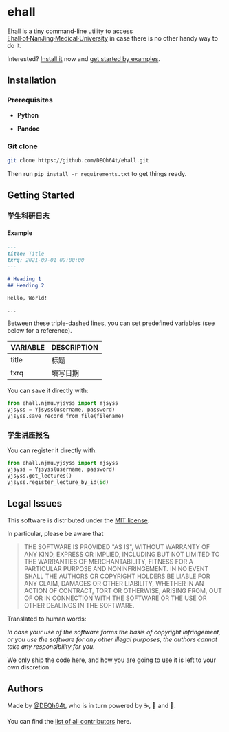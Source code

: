 # ehall

Ehall is a tiny command-line utility to access [Ehall·of·NanJing·Medical·University](http://ehall.njmu.edu.cn) in case there is no other handy way to do it.

Interested? [Install it](#installation) now and [get started by examples](#getting-started).

## Installation

### Prerequisites

- **Python**

- **Pandoc**

### Git clone

```bash
git clone https://github.com/DEQh64t/ehall.git
```

Then run `pip install -r requirements.txt` to get things ready.

## Getting Started

### 学生科研日志

#### Example

```markdown
---
title: Title
txrq: 2021-09-01 09:00:00
---

# Heading 1
## Heading 2

Hello, World!

...
```

Between these triple-dashed lines, you can set predefined variables (see below for a reference).

| VARIABLE | DESCRIPTION |
| -------- | ----------- |
| title    | 标题        |
| txrq     | 填写日期    |

You can save it directly with:

```python
from ehall.njmu.yjsyss import Yjsyss
yjsyss = Yjsyss(username, password)
yjsyss.save_record_from_file(filename)
```

### 学生讲座报名

You can register it directly with:

```python
from ehall.njmu.yjsyss import Yjsyss
yjsyss = Yjsyss(username, password)
yjsyss.get_lectures()
yjsyss.register_lecture_by_id(id)
```

## Legal Issues

This software is distributed under the [MIT license](https://github.com/DEQh64t/ehall/raw/dev/LICENSE).

In particular, please be aware that

> THE SOFTWARE IS PROVIDED "AS IS", WITHOUT WARRANTY OF ANY KIND, EXPRESS OR
IMPLIED, INCLUDING BUT NOT LIMITED TO THE WARRANTIES OF MERCHANTABILITY,
FITNESS FOR A PARTICULAR PURPOSE AND NONINFRINGEMENT. IN NO EVENT SHALL THE
AUTHORS OR COPYRIGHT HOLDERS BE LIABLE FOR ANY CLAIM, DAMAGES OR OTHER
LIABILITY, WHETHER IN AN ACTION OF CONTRACT, TORT OR OTHERWISE, ARISING FROM,
OUT OF OR IN CONNECTION WITH THE SOFTWARE OR THE USE OR OTHER DEALINGS IN THE
SOFTWARE.

Translated to human words:

*In case your use of the software forms the basis of copyright infringement, or you use the software for any other illegal purposes, the authors cannot take any responsibility for you.*

We only ship the code here, and how you are going to use it is left to your own discretion.

## Authors

Made by [@DEQh64t](https://github.com/DEQh64t), who is in turn powered by :coffee:, :beer: and :ramen:.

You can find the [list of all contributors](https://github.com/DEQh64t/ehall/graphs/contributors) here.
